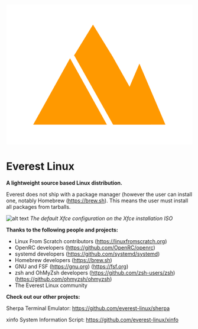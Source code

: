 ![alt text](https://raw.githubusercontent.com/amogus3016/amogus3016/main/Everest%20Logo.png)

# Everest Linux
**A lightweight source based Linux distribution.**

Everest does not ship with a package manager (however the user can install one, notably Homebrew (https://brew.sh). This means the user must install all packages from tarballs.

![alt text](https://raw.githubusercontent.com/everest-linux/amogus3016/main/Everest%20default%20desktop.png)
*The default Xfce configuration on the Xfce installation ISO*

**Thanks to the following people and projects:**

- Linux From Scratch contributors (https://linuxfromscratch.org)
- OpenRC developers (https://github.com/OpenRC/openrc)
- systemd developers (https://github.com/systemd/systemd)
- Homebrew developers (https://brew.sh)
- GNU and FSF (https://gnu.org) (https://fsf.org)
- zsh and OhMyZsh developers (https://github.com/zsh-users/zsh) (https://github.com/ohmyzsh/ohmyzsh)
- The Everest Linux community

**Check out our other projects:**

Sherpa Terminal Emulator: https://github.com/everest-linux/sherpa

xinfo System Information Script: https://github.com/everest-linux/xinfo
